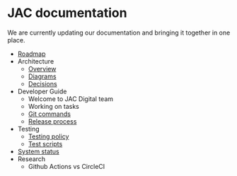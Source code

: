 # JAC documentation

We are currently updating our documentation and bringing it together in one place.

- [Roadmap](roadmap.md)
- Architecture
  - [Overview](architecture/overview.md)
  - [Diagrams](architecture/index.md)
  - [Decisions](architecture/decisions/index.md)
- Developer Guide
  - Welcome to JAC Digital team
  - Working on tasks
  - [Git commands](git-commands.md)
  - [Release process](release-process.md)
- Testing
  - [Testing policy](testing-policy.md)
  - [Test scripts](test-scripts.md)
- [System status](status.md)
- Research
  - Github Actions vs CircleCI
